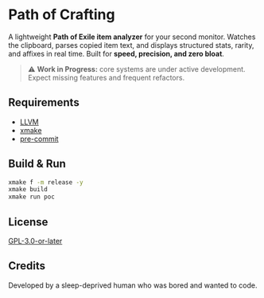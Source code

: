 # Path of Crafting

A lightweight **Path of Exile item analyzer** for your second monitor. Watches the clipboard, parses copied item text, and displays structured stats, rarity, and affixes in real time. Built for **speed, precision, and zero bloat**.

> ⚠️ **Work in Progress:** core systems are under active development. Expect missing features and frequent refactors.

## Requirements

- [LLVM](https://llvm.org)
- [xmake](https://xmake.io)
- [pre-commit](https://pre-commit.com)

## Build & Run

```bash
xmake f -m release -y
xmake build
xmake run poc
```

## License

[GPL-3.0-or-later](./LICENSE)

## Credits

Developed by a sleep-deprived human who was bored and wanted to code.
